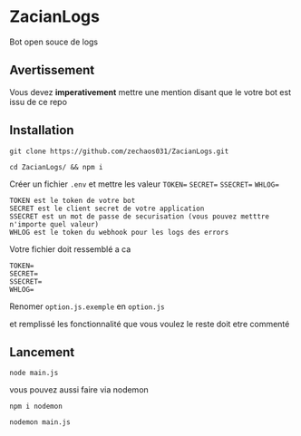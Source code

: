 # ZacianLogs

Bot open souce de logs

## Avertissement

Vous devez **imperativement** mettre une mention disant que le votre bot est issu de ce repo

## Installation

```git clone https://github.com/zechaos031/ZacianLogs.git```

```cd ZacianLogs/ && npm i```

Créer un fichier `.env` et mettre les valeur `TOKEN=` `SECRET=` `SSECRET=` `WHLOG=`
```
TOKEN est le token de votre bot
SECRET est le client secret de votre application
SSECRET est un mot de passe de securisation (vous pouvez metttre n'importe quel valeur)
WHLOG est le token du webhook pour les logs des errors
```
Votre fichier doit ressemblé a ca 

```dotenv
TOKEN=
SECRET=
SSECRET=
WHLOG=
```

Renomer `option.js.exemple` en `option.js`

et remplissé les fonctionnalité que vous voulez le reste doit etre commenté 

 ## Lancement
 
`node main.js`

vous pouvez aussi faire via nodemon

`npm i nodemon`

`nodemon main.js`


